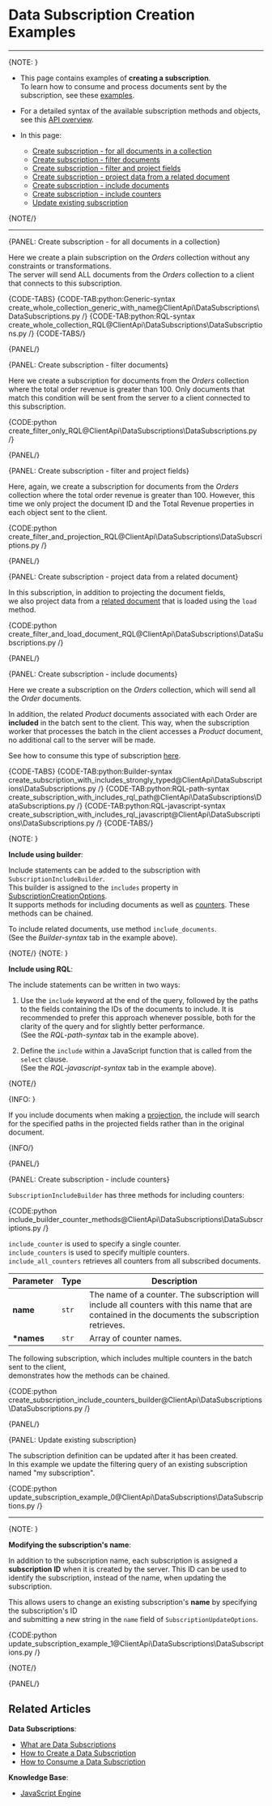 # Data Subscription Creation Examples
---

{NOTE: }

* This page contains examples of **creating a subscription**.  
  To learn how to consume and process documents sent by the subscription, see these [examples](../../../client-api/data-subscriptions/consumption/examples).

* For a detailed syntax of the available subscription methods and objects, see this [API overview](../../../client-api/data-subscriptions/creation/api-overview).

* In this page:
    * [Create subscription - for all documents in a collection](../../../client-api/data-subscriptions/creation/examples#create-subscription---for-all-documents-in-a-collection)
    * [Create subscription - filter documents](../../../client-api/data-subscriptions/creation/examples#create-subscription---filter-documents)
    * [Create subscription - filter and project fields](../../../client-api/data-subscriptions/creation/examples#create-subscription---filter-and-project-fields)
    * [Create subscription - project data from a related document](../../../client-api/data-subscriptions/creation/examples#create-subscription---project-data-from-a-related-document)
    * [Create subscription - include documents](../../../client-api/data-subscriptions/creation/examples#create-subscription---include-documents)
    * [Create subscription - include counters](../../../client-api/data-subscriptions/creation/examples#create-subscription---include-counters)
    * [Update existing subscription](../../../client-api/data-subscriptions/creation/examples#update-existing-subscription)  

{NOTE/}

---

{PANEL: Create subscription - for all documents in a collection}

Here we create a plain subscription on the _Orders_ collection without any constraints or transformations.  
The server will send ALL documents from the _Orders_ collection to a client that connects to this subscription.

{CODE-TABS}
{CODE-TAB:python:Generic-syntax create_whole_collection_generic_with_name@ClientApi\DataSubscriptions\DataSubscriptions.py /}
{CODE-TAB:python:RQL-syntax create_whole_collection_RQL@ClientApi\DataSubscriptions\DataSubscriptions.py /}
{CODE-TABS/}

{PANEL/}

{PANEL: Create subscription - filter documents}

Here we create a subscription for documents from the _Orders_ collection where the total order revenue is greater than 100.
Only documents that match this condition will be sent from the server to a client connected to this subscription.

{CODE:python create_filter_only_RQL@ClientApi\DataSubscriptions\DataSubscriptions.py /}

{PANEL/}

{PANEL: Create subscription - filter and project fields}

Here, again, we create a subscription for documents from the _Orders_ collection where the total order revenue is greater than 100.
However, this time we only project the document ID and the Total Revenue properties in each object sent to the client.

{CODE:python create_filter_and_projection_RQL@ClientApi\DataSubscriptions\DataSubscriptions.py /}

{PANEL/}

{PANEL: Create subscription - project data from a related document}

In this subscription, in addition to projecting the document fields,  
we also project data from a [related document](../../../indexes/indexing-related-documents#what-are-related-documents) that is loaded using the `load` method.

{CODE:python create_filter_and_load_document_RQL@ClientApi\DataSubscriptions\DataSubscriptions.py /}

{PANEL/}

{PANEL: Create subscription - include documents}

Here we create a subscription on the _Orders_ collection, which will send all the _Order_ documents.

In addition, the related _Product_ documents associated with each Order are **included** in the batch sent to the client.
This way, when the subscription worker that processes the batch in the client accesses a _Product_ document, no additional call to the server will be made.

See how to consume this type of subscription [here](../../../client-api/data-subscriptions/consumption/examples#subscription-that-uses-included-documents).

{CODE-TABS}
{CODE-TAB:python:Builder-syntax create_subscription_with_includes_strongly_typed@ClientApi\DataSubscriptions\DataSubscriptions.py /}
{CODE-TAB:python:RQL-path-syntax create_subscription_with_includes_rql_path@ClientApi\DataSubscriptions\DataSubscriptions.py /}
{CODE-TAB:python:RQL-javascript-syntax create_subscription_with_includes_rql_javascript@ClientApi\DataSubscriptions\DataSubscriptions.py /}
{CODE-TABS/}

{NOTE: }

**Include using builder**:

Include statements can be added to the subscription with `SubscriptionIncludeBuilder`.  
This builder is assigned to the  `includes` property in [SubscriptionCreationOptions](../../../client-api/data-subscriptions/creation/api-overview#subscriptioncreationoptions<t>).  
It supports methods for including documents as well as [counters](../../../client-api/data-subscriptions/creation/examples#create-subscription---include-counters).
These methods can be chained.  

To include related documents, use method `include_documents`.  
(See the _Builder-syntax_ tab in the example above).

{NOTE/}
{NOTE: }

**Include using RQL**:

The include statements can be written in two ways:

1. Use the `include` keyword at the end of the query, followed by the paths to the fields containing the IDs of the documents to include.
   It is recommended to prefer this approach whenever possible, both for the clarity of the query and for slightly better performance.  
   (See the _RQL-path-syntax_ tab in the example above).

2. Define the `include` within a JavaScript function that is called from the `select` clause.  
   (See the _RQL-javascript-syntax_ tab in the example above).

{NOTE/}

{INFO: }

If you include documents when making a [projection](../../../client-api/data-subscriptions/creation/examples#create-subscription---filter-and-project-fields),
the include will search for the specified paths in the projected fields rather than in the original document.

{INFO/}

{PANEL/}

{PANEL: Create subscription - include counters}

`SubscriptionIncludeBuilder` has three methods for including counters:  

{CODE:python include_builder_counter_methods@ClientApi\DataSubscriptions\DataSubscriptions.py /}

`include_counter` is used to specify a single counter.  
`include_counters` is used to specify multiple counters.  
`include_all_counters` retrieves all counters from all subscribed documents.  

| Parameter   | Type  | Description                                                                                                                                      |
|-------------|-------|--------------------------------------------------------------------------------------------------------------------------------------------------|
| **name**    | `str` | The name of a counter. The subscription will include all counters with this name that are contained in the documents the subscription retrieves. |
| **\*names** | `str` | Array of counter names.                                                                                                                          |

The following subscription, which includes multiple counters in the batch sent to the client,  
demonstrates how the methods can be chained.

{CODE:python create_subscription_include_counters_builder@ClientApi\DataSubscriptions\DataSubscriptions.py /}

{PANEL/}

{PANEL: Update existing subscription}

The subscription definition can be updated after it has been created.  
In this example we update the filtering query of an existing subscription named "my subscription".

{CODE:python update_subscription_example_0@ClientApi\DataSubscriptions\DataSubscriptions.py /}

---

{NOTE: }

**Modifying the subscription's name**:

In addition to the subscription name, each subscription is assigned a **subscription ID** when it is created by the server. 
This ID can be used to identify the subscription, instead of the name, when updating the subscription.

This allows users to change an existing subscription's **name** by specifying the subscription's ID  
and submitting a new string in the `name` field of `SubscriptionUpdateOptions`.

{CODE:python update_subscription_example_1@ClientApi\DataSubscriptions\DataSubscriptions.py /}

{NOTE/}

{PANEL/}

## Related Articles

**Data Subscriptions**:

- [What are Data Subscriptions](../../../client-api/data-subscriptions/what-are-data-subscriptions)
- [How to Create a Data Subscription](../../../client-api/data-subscriptions/creation/how-to-create-data-subscription)
- [How to Consume a Data Subscription](../../../client-api/data-subscriptions/consumption/how-to-consume-data-subscription)

**Knowledge Base**:

- [JavaScript Engine](../../../server/kb/javascript-engine)
